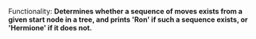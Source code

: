 Functionality: **Determines whether a sequence of moves exists from a given start node in a tree, and prints 'Ron' if such a sequence exists, or 'Hermione' if it does not.**